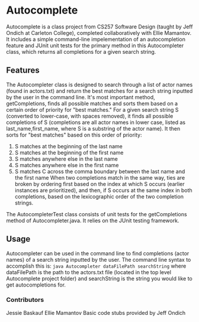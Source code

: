 # Autocomplete
Autocomplete is a class project from CS257 Software Design (taught by Jeff Ondich at Carleton College), completed collaboratively with Ellie Mamantov. It includes a simple command-line impelementation of an autocompletion feature and JUnit unit tests for the primary method in this Autocompleter class, which returns all completions for a given search string.

## Features
The Autocompleter class is designed to search through a list of actor names (found in actors.txt) and return the best matches for a search string inputted by the user in the command line. It's most important method, getCompletions, finds all possible matches and sorts them based on a certain order of priority for "best matches." For a given search string S (converted to lower-case, with spaces removed), it finds all possible completions of S (completions are all actor names in lower case, listed as last_name,first_name, where S is a substring of the actor name). It then sorts for "best matches" based on this order of priority:
1. S matches at the beginning of the last name
2. S matches at the beginning of the first name
3. S matches anywhere else in the last name
4. S matches anywhere else in the first name
5. S matches C across the comma boundary between the last name and the first name
When two completions match in the same way, ties are broken by ordering first based on the index at which S occurs (earlier instances are prioritized), and then, if S occurs at the same index in both completions, based on the lexicographic order of the two completion strings.

The AutocompleterTest  class consists of unit tests for the getCompletions method of Autocompleter.java. It relies on the JUnit testing framework.

## Usage
Autocompleter can be used in the command line to find completions (actor names) of a search string inputted by the user. The command line syntax to accomplish this is:
`java Autocompleter dataFilePath searchString` 
where dataFilePath is the path to the actors.txt file (located in the top level Autocomplete project folder) and searchString is the string you would like to get autocompletions for.

### Contributors
Jessie Baskauf
Ellie Mamantov
Basic code stubs provided by Jeff Ondich
